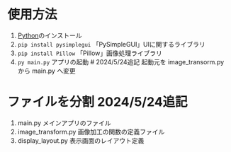 # 使用方法
1. [Python](https://www.python.org/downloads/windows/)のインストール
2. `pip install pysimplegui`  「PySimpleGUI」UIに関するライブラリ
3. `pip install Pillow`  「Pillow」画像処理ライブラリ
4. `py main.py`  アプリの起動 # 2024/5/24追記 起動元を image_transorm.py から main.py へ変更 

# ファイルを分割 2024/5/24追記
1. main.py             メインアプリのファイル
2. image_transform.py  画像加工の関数の定義ファイル
3. display_layout.py   表示画面のレイアウト定義